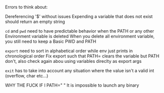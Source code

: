 Errors to think about:

Dereferencing '$' without issues
Expending a variable that does not exist should return an empty string

`cd` and `pwd` need to have predictable behavior when the PATH or any other Environment variable is deleted
When you delete all environment variable, you still need to keep a Basic PWD and PATH

`export` need to sort in alphabetical order while env just prints in chronological order
Fix export such that PATH= clears the variable but PATH don't, also check again abou using variables direclty as export args

`exit` has to take into account any situation where the value isn't a valid int (overflow, char etc...)


WHY THE FUCK IF I PATH=" "
It is impossible to launch any binary